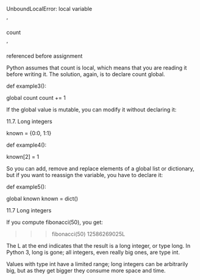 UnboundLocalError: local variable

’

count

’

referenced before assignment

Python assumes that count is local, which means that you are reading it before writing it. The solution, again, is to declare count global.

def example3():

global count count += 1

If the global value is mutable, you can modify it without declaring it:

11.7. Long integers

known = {0:0, 1:1}

def example4():

known[2] = 1

So you can add, remove and replace elements of a global list or dictionary, but if you want to reassign the variable, you have to declare it:

def example5():

global known known = dict()

11.7 Long integers

If you compute fibonacci(50), you get:

>>> fibonacci(50) 12586269025L

The L at the end indicates that the result is a long integer, or type long. In Python 3, long is gone; all integers, even really big ones, are type int.

Values with type int have a limited range; long integers can be arbitrarily big, but as they get bigger they consume more space and time.